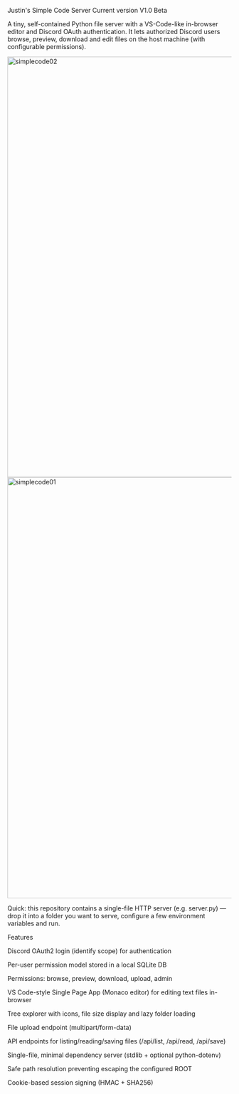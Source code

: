 Justin's Simple Code Server
Current version V1.0 Beta

A tiny, self-contained Python file server with a VS-Code-like in-browser editor and Discord OAuth authentication.
It lets authorized Discord users browse, preview, download and edit files on the host machine (with configurable permissions).


<img width="1919" height="946" alt="simplecode02" src="https://github.com/user-attachments/assets/ad9c1e19-4bc2-46f3-aacf-8e78dffc1d5b" />



<img width="1919" height="947" alt="simplecode01" src="https://github.com/user-attachments/assets/36a96950-aa64-4009-9298-cf52ad583268" />









Quick: this repository contains a single-file HTTP server (e.g. server.py) — drop it into a folder you want to serve, configure a few environment variables and run.

Features

Discord OAuth2 login (identify scope) for authentication

Per-user permission model stored in a local SQLite DB

Permissions: browse, preview, download, upload, admin

VS Code-style Single Page App (Monaco editor) for editing text files in-browser

Tree explorer with icons, file size display and lazy folder loading

File upload endpoint (multipart/form-data)

API endpoints for listing/reading/saving files (/api/list, /api/read, /api/save)

Single-file, minimal dependency server (stdlib + optional python-dotenv)

Safe path resolution preventing escaping the configured ROOT

Cookie-based session signing (HMAC + SHA256)
